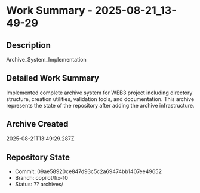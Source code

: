 # Work Summary - 2025-08-21_13-49-29

## Description
Archive_System_Implementation

## Detailed Work Summary
Implemented complete archive system for WEB3 project including directory structure, creation utilities, validation tools, and documentation. This archive represents the state of the repository after adding the archive infrastructure.

## Archive Created
2025-08-21T13:49:29.287Z

## Repository State
- Commit: 09ae58920ce847d93c5c2a69474bb1407ee49652
- Branch: copilot/fix-10
- Status: ?? archives/

